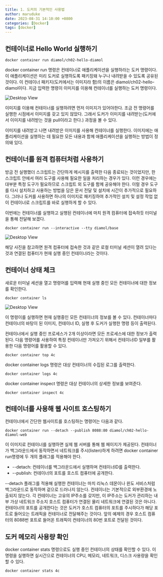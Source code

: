 ```yaml
---
title: 1. 도커의 기본적인 사용법
author: maruduke
date: 2023-08-31 14:10:00 +0800
categories: [Docker]
tags: [docker]
---
```


## 컨테이너로 Hello World 실행하기
``` console
docker container run diamol/ch02-hello-diamol
```

docker container run 명령은 컨테이너로 애플리케이션을 실행하라는 도커 명령이다. 이 애플리케이션은 미리 도커로 실행하도록 패키징돼 누구나 내려받을 수 있도록 공유된 것이다. 이 컨테이너 패키지(도커에서는 이미지라 함)의 이름은 diamol/ch02-hello-diamol이다. 지금 입력한 명령이 이미지를 이용해 컨테이너를 실행하는 도커 명령이다.

![Desktop View](/assets/img/Docker/1-1.png)

이미지를 이용해 컨테이너를 실행하려면 먼저 이미지가 있어야한다. 조금 전 명령어를 실행한 시점에서 이미지를 갖고 있지 않았다. 그래서 도커가 이미지를 내려받는(도커에서 이미지를 내려받는 것을 pull이라고 한다.) 과정을 볼 수 있다.  

이미지를 내려받고 나면 내려받은 이미지를 사용해 컨테이너를 실행한다. 이미지에는 애플리케이션을 실행하는 데 필요한 모든 내용과 함께 애플리케이션을 실행하는 방법이 정의돼 있다.



## 컨테이너를 원격 컴퓨터처럼 사용하기


방금 전 실행했더 스크립트는 간단하게 메시지를 출력한 다음 종료되는 것이었지만, 한 스크립트 안에서 여러 도구를 사용해 필요한 일을 처리하는 경우가 있다. 이런 경우에는 대부분 특정 도구가 필요하므로 스크립트 외 도구를 함께 공유해야 한다. 이럴 경우 도구를 다시 설치하고 사용하는 방법을 담은 문서 전달 및 설치에 시간이 추가적으로 필요하다. 그러나 도커를 사용하면 하나의 이미지로 패키징하여 추가적인 설치 및 설정 작업 없이 컨테이너로 스크립트를 바로 실행하게 할 수 있다.

이번에는 컨테이너를 실행하고 실행된 컨테이너에 마치 원격 컴퓨터에 접속하듯 터미널을 통해 전달해 보겠다.
``` console
docker container run --interactive --tty diamol/base
```

![Desktop View](/assets/img/Docker/1-2.png)

해당 사진을 참고하면 원격 컴퓨터에 접속한 것과 같은 로컬 터미널 세션이 열려 있다는 것과 연결된 컴퓨터가 현재 실행 중인 컨테이너라는 것이다.


## 컨테이너 상태 체크

새로운 터미널 세션을 열고 명령어를 입력해 현재 실행 중인 모든 컨테이너에 대한 정보를 확인한다.
``` console
docker container ls
```
![Desktop View](/assets/img/Docker/1-3.png)

이 명령이를 실행하면 현재 실행중인 모든 컨테이너의 정보를 볼 수 있다. 컨테이너마다 컨테이너의 바탕이 된 이미지, 컨테이너 ID, 실행 후 도커가 실행한 명령 등이 출력된다.
  

컨테이너에서 실행 중인 프로세스가 2개 이상이라면 모든 프로세스에 대한 정보가 출력된다. 다음 명령어를 사용하여 특정 컨테이너만 가져오기 위해서 컨테이너ID 일부를 활용한 다음 명령어를 활용할 수 있다.  
``` console
docker container top 4c
```
  
docker container logs 명령은 대상 컨테이너의 수집된 로그를 출력한다.
``` console
docker container logs 4c
```

docker container inspect 명령은 대상 컨테이너의 상세한 정보를 보여준다.
``` console
docker container inspect 4c
```

## 컨테이너를 사용해 웹 사이트 호스팅하기

컨테이너에서 간단한 웹사이트를 호스팅하는 명령어는 다음과 같다.
``` console
docker container run --detach --publish 8088:80 diamol/ch02-hello-diamol-web
```

이 이미지로 컨테이너를 실행하면 실제 웹 서버를 통해 웹 페이지가 제공된다. 컨테이너가 백그라운드에서 동작하면서 네트워크를 주시(listen)하게 하려면 docker container run명령에 두 개의 플래그를 적용해야 한다.

- --detach: 컨테이너를 백그라운드에서 실행하며 컨테이너ID를 출력한다.
- --publish: 컨테이너의 포트를 호스트 컴퓨터에 공개한다.

--detach 플래그를 적용해 실행한 컨테이너는 마치 리눅스 데몬이나 윈도 서비스처럼 백그라운드로 동작하며 겉으로 드러나지 않는다.
컨테이너는 기본적으로 외부환경에 노출되지 않는다. 각 컨테이너는 고유의 IP주소를 갖지만, 이 IP주소는 도커가 관리하는 내부 가상 네트워크 주소지 호스트 컴퓨터가 연결된 물리 네트워크에 연결된 것은 아니다. 컨테이너의 포트를 공개한다는 것은 도커가 호스트 컴퓨터의 포트를 주시하다가 해당 포트로 들어오는 트래픽을 컨테이너로 전달해주는 것이다. 앞의 예제의 경우 호스트 컴퓨터의 8088번 포트로 들어온 트래픽이 컨테이너의 80번 포트로 전달된 것이다.


## 도커 메모리 사용량 확인
docker container stats 명령으로도 실행 중인 컨테이너의 상태를 확인할 수 있다. 이 명령을 실행하면 실시간으로 컨테이너의 CPU, 메모리, 네트워크, 디스크 사용량을 확인할 수 있다.  
``` console
docker container stats 4c
```
